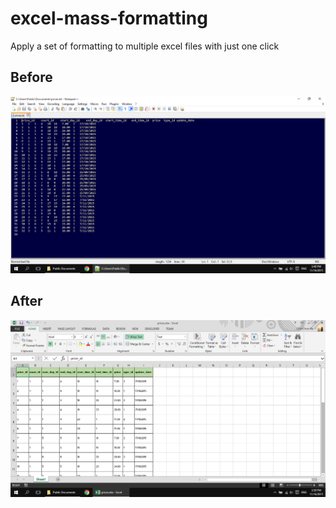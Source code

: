 # excel-mass-formatting
Apply a set of formatting to multiple excel files with just one click

## Before
![alt text](https://github.com/chinchon/excel-mass-formatting/blob/master/before.png "Before formatting")

## After
![alt text](https://github.com/chinchon/excel-mass-formatting/blob/master/after.png "After formatting")
